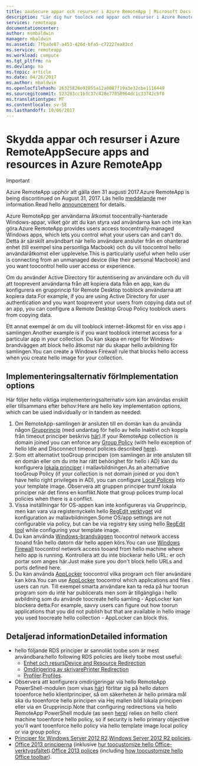 ```yaml
---
title: aaaSecure appar och resurser i Azure RemoteApp | Microsoft Docs
description: "Lär dig hur toolock ned appar och resurser i Azure RemoteApp"
services: remoteapp
documentationcenter: 
author: msmbaldwin
manager: mbaldwin
ms.assetid: 7fbade87-a453-426d-bfa5-c72227ea83cd
ms.service: remoteapp
ms.workload: compute
ms.tgt_pltfrm: na
ms.devlang: na
ms.topic: article
ms.date: 04/26/2017
ms.author: mbaldwin
ms.openlocfilehash: 26325826e92855a12a0087f19a3e32cbe1116449
ms.sourcegitcommit: 523283cc1b3c37c428e77850964dc1c33742c5f0
ms.translationtype: MT
ms.contentlocale: sv-SE
ms.lasthandoff: 10/06/2017
---
```

# <a name="secure-apps-and-resources-in-azure-remoteapp"></a><span data-ttu-id="bc986-103">Skydda appar och resurser i Azure RemoteApp</span><span class="sxs-lookup"><span data-stu-id="bc986-103">Secure apps and resources in Azure RemoteApp</span></span>
> [!IMPORTANT]
> <span data-ttu-id="bc986-104">Azure RemoteApp upphör att gälla den 31 augusti 2017.</span><span class="sxs-lookup"><span data-stu-id="bc986-104">Azure RemoteApp is being discontinued on August 31, 2017.</span></span> <span data-ttu-id="bc986-105">Läs hello [meddelande](https://go.microsoft.com/fwlink/?linkid=821148) mer information.</span><span class="sxs-lookup"><span data-stu-id="bc986-105">Read hello [announcement](https://go.microsoft.com/fwlink/?linkid=821148) for details.</span></span>
> 
> 

<span data-ttu-id="bc986-106">Azure RemoteApp ger användarna åtkomst toocentrally-hanterade Windows-appar, vilket gör att du kan styra vad användarna kan och inte kan göra.</span><span class="sxs-lookup"><span data-stu-id="bc986-106">Azure RemoteApp provides users access toocentrally-managed Windows apps, which lets you control what your users can and can't do.</span></span>  <span data-ttu-id="bc986-107">Detta är särskilt användbart när hello användare ansluter från en ohanterad enhet (till exempel sina personliga Macbook) och du vill toocontrol hello användaråtkomst eller upplevelse.</span><span class="sxs-lookup"><span data-stu-id="bc986-107">This is particularly useful when hello user is connecting from an unmanaged device (like their personal Macbook) and you want toocontrol hello user access or experience.</span></span>

<span data-ttu-id="bc986-108">Om du använder Active Directory för autentisering av användare och du vill att tooprevent användarna från att kopiera data från en app, kan du konfigurera en grupprincip för Remote Desktop tooblock användarna att kopiera data.</span><span class="sxs-lookup"><span data-stu-id="bc986-108">For example, if you are using Active Directory for user authentication and you want tooprevent your users from copying data out of an app, you can configure a Remote Desktop Group Policy tooblock users from copying data.</span></span>

<span data-ttu-id="bc986-109">Ett annat exempel är om du vill tooblock internet-åtkomst för en viss app i samlingen.</span><span class="sxs-lookup"><span data-stu-id="bc986-109">Another example is if you want tooblock internet access for a particular app in your collection.</span></span> <span data-ttu-id="bc986-110">Du kan skapa en regel för Windows-brandväggen att block hello åtkomst när du skapar hello avbildning för samlingen.</span><span class="sxs-lookup"><span data-stu-id="bc986-110">You can create a Windows Firewall rule that blocks hello access when you create hello image for your collection.</span></span>

## <a name="implementation-options"></a><span data-ttu-id="bc986-111">Implementeringsalternativ för</span><span class="sxs-lookup"><span data-stu-id="bc986-111">Implementation options</span></span>
  <span data-ttu-id="bc986-112">Här följer hello viktiga implementeringsalternativ som kan användas enskilt eller tillsammans efter behov:</span><span class="sxs-lookup"><span data-stu-id="bc986-112">Here are hello key implementation options, which can be used individually or in tandem as needed:</span></span>

1. <span data-ttu-id="bc986-113">Om RemoteApp-samlingen är ansluten till en domän kan du använda någon [Grupprincip](https://technet.microsoft.com/library/cc725828.aspx) (med undantag för hello av hello inaktivt och koppla från timeout principer beskrivs [här](../azure-subscription-service-limits.md)).</span><span class="sxs-lookup"><span data-stu-id="bc986-113">If your RemoteApp collection is domain joined you can enforce any [Group Policy](https://technet.microsoft.com/library/cc725828.aspx) (with hello exception of hello Idle and Disconnect timeout policies described [here](../azure-subscription-service-limits.md)).</span></span>
2. <span data-ttu-id="bc986-114">Som ett alternativt tooGroup principen (om samlingen är inte ansluten till en domän eller om du inte har rätt behörighet för hello i AD) kan du konfigurera [lokala principer](https://technet.microsoft.com/library/cc775702.aspx) i mallavbildningen.</span><span class="sxs-lookup"><span data-stu-id="bc986-114">As an alternative tooGroup Policy (if your collection is not domain joined or you don't have hello right privileges in AD), you can configure [Local Polices](https://technet.microsoft.com/library/cc775702.aspx) into your template image.</span></span>  <span data-ttu-id="bc986-115">Observera att gruppen principer trumf lokala principer när det finns en konflikt.</span><span class="sxs-lookup"><span data-stu-id="bc986-115">Note that group polices trump local policies when there is a conflict.</span></span>
3. <span data-ttu-id="bc986-116">Vissa inställningar för OS-appen kan inte konfigureras via Grupprincip, men kan vara via registernyckeln hello [RegEdit verktyget](remoteapp-hybridtrouble.md) vid konfiguration av mallavbildningen.</span><span class="sxs-lookup"><span data-stu-id="bc986-116">Some OS/app settings are not configurable via policy, but can be via registry key using hello [RegEdit tool](remoteapp-hybridtrouble.md) while configuring your template image.</span></span>
4. <span data-ttu-id="bc986-117">Du kan använda [Windows-brandväggen](http://windows.microsoft.com/en-US/windows-8/Windows-Firewall-from-start-to-finish) toocontrol network access tooand från hello datorn där hello appen körs.</span><span class="sxs-lookup"><span data-stu-id="bc986-117">You can use [Windows Firewall](http://windows.microsoft.com/en-US/windows-8/Windows-Firewall-from-start-to-finish) toocontrol network access tooand from hello machine where hello app is running.</span></span> <span data-ttu-id="bc986-118">Kontrollera att du inte blockerar hello URL: er och portar som anges här.</span><span class="sxs-lookup"><span data-stu-id="bc986-118">Just make sure you don't block hello URLs and ports defined here.</span></span>
5. <span data-ttu-id="bc986-119">Du kan använda [AppLocker](https://technet.microsoft.com/library/hh831440.aspx) toocontrol vilka program och filer användare kan köra.</span><span class="sxs-lookup"><span data-stu-id="bc986-119">You can use [AppLocker](https://technet.microsoft.com/library/hh831440.aspx) toocontrol which applications and files users can run.</span></span> <span data-ttu-id="bc986-120">Till exempel smarta användare kan ta reda på hur toorun program som du inte har publicerats men som är tillgängliga i hello avbildning som du använde toocreate hello samling - AppLocker kan blockera detta.</span><span class="sxs-lookup"><span data-stu-id="bc986-120">For example, savvy users can figure out how toorun applications that you did not publish but that are available in hello image you used toocreate hello collection - AppLocker can block this.</span></span>

## <a name="detailed-information"></a><span data-ttu-id="bc986-121">Detaljerad information</span><span class="sxs-lookup"><span data-stu-id="bc986-121">Detailed information</span></span>
* <span data-ttu-id="bc986-122">hello följande RDS principer är sannolikt toobe som är mest användbara:</span><span class="sxs-lookup"><span data-stu-id="bc986-122">hello following RDS policies are likely toobe most useful:</span></span>
  * [<span data-ttu-id="bc986-123">Enhet och resurs</span><span class="sxs-lookup"><span data-stu-id="bc986-123">Device and Resource Redirection</span></span>](https://technet.microsoft.com/library/ee791794.aspx)
  * [<span data-ttu-id="bc986-124">Omdirigering av skrivare</span><span class="sxs-lookup"><span data-stu-id="bc986-124">Printer Redirection</span></span>](https://technet.microsoft.com/library/ee791784.aspx)
  * <span data-ttu-id="bc986-125">[Profiler](https://technet.microsoft.com/library/ee791865.aspx).</span><span class="sxs-lookup"><span data-stu-id="bc986-125">[Profiles](https://technet.microsoft.com/library/ee791865.aspx).</span></span>
* <span data-ttu-id="bc986-126">Observera att konfigurera omdirigeringar via hello RemoteApp PowerShell-modulen (som visas [här](remoteapp-redirection.md)) förlitar sig på hello datorn tooenforce hello klientprinciper, så om säkerheten är hello primära mål ska du tooenforce hello principen via Hej mallen bild lokala principen eller via en Grupprincip.</span><span class="sxs-lookup"><span data-stu-id="bc986-126">Note that configuring redirections via hello RemoteApp PowerShell module (as seen [here](remoteapp-redirection.md)) relies on hello client machine tooenforce hello policy, so if security is hello primary objective you'll want tooenforce hello policy via hello template image local policy or via group policy.</span></span>
* <span data-ttu-id="bc986-127">[Principer för Windows Server 2012 R2](https://technet.microsoft.com/library/hh831791.aspx).</span><span class="sxs-lookup"><span data-stu-id="bc986-127">[Windows Server 2012 R2 policies](https://technet.microsoft.com/library/hh831791.aspx).</span></span>
* <span data-ttu-id="bc986-128">[Office 2013 principerna](https://technet.microsoft.com/library/cc178969.aspx) (inklusive [hur toocustomize hello Office-verktygsfältet](https://technet.microsoft.com/library/cc179143.aspx)).</span><span class="sxs-lookup"><span data-stu-id="bc986-128">[Office 2013 polices](https://technet.microsoft.com/library/cc178969.aspx) (including [how toocustomize hello Office toolbar](https://technet.microsoft.com/library/cc179143.aspx)).</span></span>

